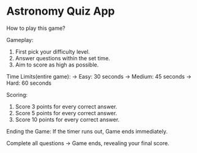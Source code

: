 # Astronomy Quiz App

How to play this game?

Gameplay: 
1) First pick your difficulty level.
2) Answer questions within the set time.
3) Aim to score as high as possible.

Time Limits(entire game):
-> Easy: 30 seconds
-> Medium: 45 seconds
-> Hard: 60 seconds

Scoring: 
1) Score 3 points for every correct answer.
2) Score 5 points for every correct answer.
3) Score 10 points for every correct answer.

Ending the Game: 
If the timer runs out, Game ends immediately.

Complete all questions -> Game ends, revealing your final score.
